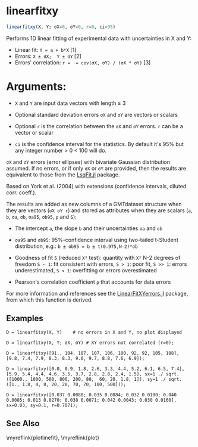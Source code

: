 # linearfitxy

```julia
linearfitxy(X, Y; σX=0, σY=0, r=0, ci=95)
```

Performs 1D linear fitting of experimental data with uncertainties in  X and Y:
- Linear fit:             `Y = a + b*X`                               [1]
- Errors:                 ``X ± σX;  Y ± σY``                         [2]
- Errors' correlation:    ``r =  = cov(σX, σY) / (σX * σY)``          [3]

# Arguments:
- `X` and `Y` are input data vectors with length ≥ 3

- Optional standard deviation errors ``σX`` and ``σY`` are vectors or scalars

- Optional `r` is the correlation between the ``σX`` and ``σY`` errors. `r` can be a vector or scalar

- `ci` is the confidence interval for the statistics. By default it's 95% but any integer number > 0 < 100 will do.

``σX`` and ``σY`` errors (error ellipses) with bivariate Gaussian distribution assumed.
If no errors, or if only ``σX`` or ``σY`` are provided, then the results are equivalent
to those from the [LsqFit.jl](https://github.com/JuliaNLSolvers/LsqFit.jl) package.

Based on York et al. (2004) with extensions (confidence intervals, diluted corr. coeff.).


The results are added as new columns of a GMTdataset structure when they are vectors (`σX σY r`)
and stored as attributes when they are scalars (`a`, `b`, `σa`, `σb`, `σa95`, `σb95`, `ρ` and `S`):

- The intercept `a`, the slope `b` and their uncertainties `σa` and `σb`

- ``σa95`` and ``σb95``: 95%-confidence interval using two-tailed t-Student distribution,
    e.g.: ``b ± σb95 = b ± t(0.975,N-2)*σb``

- Goodness of fit `S` (reduced ``Χ²`` test): quantity with ``Χ²`` N-2 degrees of freedom
  `S ~ 1`: fit consistent with errors, `S > 1`: poor fit, `S >> 1`: errors underestimated,
  `S < 1`: overfitting or errors overestimated

- Pearson's correlation coefficient ``ρ`` that accounts for data errors

For more information and references see the [LinearFitXYerrors.jl](https://github.com/rafael-guerra-www/LinearFitXYerrors.jl)
package, from which this function is derived. 


Examples
--------

```julia-repl
D = linearfitxy(X, Y)    # no errors in X and Y, no plot displayed

D = linearfitxy(X, Y; σX, σY) # XY errors not correlated (r=0);

D = linearfitxy([91., 104, 107, 107, 106, 100, 92, 92, 105, 108], [9.8, 7.4, 7.9, 8.3, 8.3, 9.0, 9.7, 8.8, 7.6, 6.9]);

D = linearfitxy([0.0, 0.9, 1.8, 2.6, 3.3, 4.4, 5.2, 6.1, 6.5, 7.4], [5.9, 5.4, 4.4, 4.6, 3.5, 3.7, 2.8, 2.8, 2.4, 1.5], sx=1 ./ sqrt.([1000., 1000, 500, 800, 200, 80,  60, 20, 1.8, 1]), sy=1 ./ sqrt.([1., 1.8, 4, 8, 20, 20, 70, 70, 100, 500]));

D = linearfitxy([0.037 0.0080; 0.035 0.0084; 0.032 0.0100; 0.040 0.0085; 0.013 0.0270; 0.038 0.0071; 0.042 0.0043; 0.030 0.0160], sx=0.03, sy=0.1, r=0.7071);
```

See Also
--------

\myreflink{plotlinefit}, \myreflink{plot}
